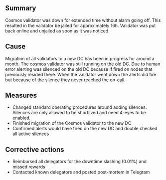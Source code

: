 ## Summary

Cosmos validator was down for extended time without alarm going off. This resulted in the validator be jailed for approximately 16h. Validator was put back online and unjailed as soon as it was noticed.

## Cause

Migration of all validators to a new DC has been in progress for around a month. The cosmos validator was still running on the old DC. Due to human error alerting was silenced on the old DC because if fired on nodes that previously resided there. When the validator went down the alerts did fire but because of the silence they never reached the on-call. 

## Measures

* Changed standard operating procedures around adding silences. Silences are only allowed to be shortlived and need 4-eyes to be enabled.
* Finished migration of the Cosmos validator to the new DC
* Confirmed alerts would have fired on the new DC and double checked all active silences

## Corrective actions

* Reimbursed all delegators for the downtime slashing (0.01%) and missed rewards
* Contacted known delegators and posted post-mortem in Telegram
